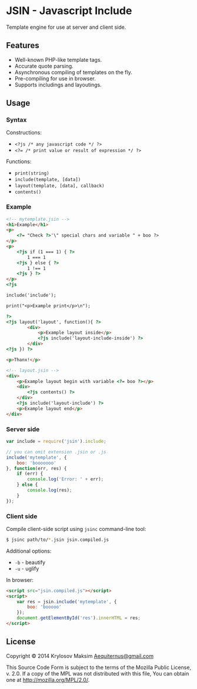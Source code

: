 # JSIN - Javascript Include

Template engine for use at server and client side.

## Features

- Well-known PHP-like template tags.
- Accurate quote parsing.
- Asynchronous compiling of templates on the fly.
- Pre-compiling for use in browser.
- Supports includings and layoutings.

## Usage

### Syntax

Constructions:

- `<?js /* any javascript code */ ?>`
- `<?= /* print value or result of expression */ ?>`

Functions:

- `print(string)`
- `include(template, [data])`
- `layout(template, [data], callback)`
- `contents()`

### Example

```html
<!-- mytemplate.jsin -->
<h1>Example</h1>
<p>
    <?= "Check ?>'\" special chars and variable " + boo ?>
</p>
<p>
    <?js if (1 === 1) { ?>
        1 === 1
    <?js } else { ?>
        1 !== 1
    <?js } ?>
</p>
<?js

include('include');

print("<p>Example print</p>\n");

?>
<?js layout('layout', function(){ ?>
        <div>
            <p>Example layout inside</p>
            <?js include('layout-include-inside') ?>
        </div>
<?js }) ?>

<p>Thanx!</p>
```

```html
<!-- layout.jsin -->
<div>
    <p>Example layout begin with variable <?= boo ?></p>
    <div>
        <?js contents() ?>
    </div>
    <?js include('layout-include') ?>
    <p>Example layout end</p>
</div>
```

### Server side

```js
var include = require('jsin').include;

// you can omit extension .jsin or .js
include('mytemplate', {
    boo: 'booooooo'
}, function(err, res) {
    if (err) {
        console.log('Error: ' + err);
    } else {
        console.log(res);
    }
});
```

### Client side

Compile client-side script using `jsinc` command-line tool:

```sh
$ jsinc path/to/*.jsin jsin.compiled.js
```

Additional options:

- `-b` - beautify
- `-u` - uglify

In browser:

```html
<script src="jsin.compiled.js"></script>
<script>
    var res = jsin.include('mytemplate', {
        boo: 'booooo'
    });
    document.getElementById('res').innerHTML = res;
</script>
```

## License

Copyright © 2014 Krylosov Maksim <Aequiternus@gmail.com>

This Source Code Form is subject to the terms of the Mozilla Public
License, v. 2.0. If a copy of the MPL was not distributed with this
file, You can obtain one at http://mozilla.org/MPL/2.0/.
